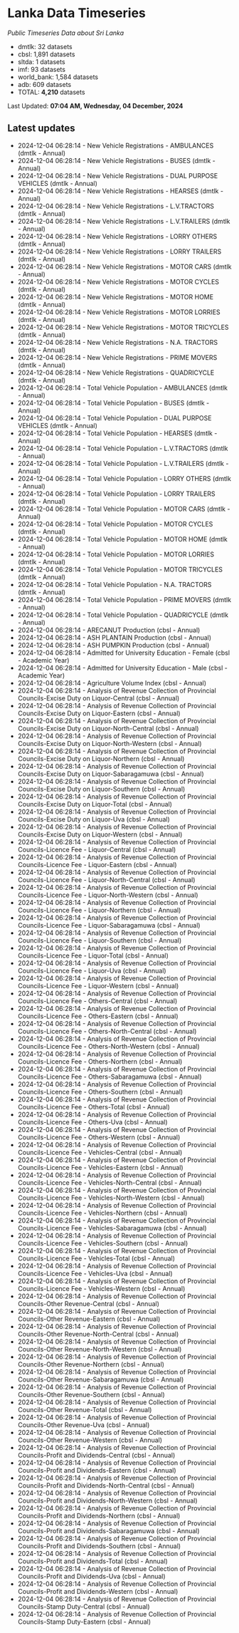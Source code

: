 # Lanka Data Timeseries
*Public Timeseries Data about Sri Lanka*

* dmtlk: 32 datasets
* cbsl: 1,891 datasets
* sltda: 1 datasets
* imf: 93 datasets
* world_bank: 1,584 datasets
* adb: 609 datasets
* TOTAL: **4,210** datasets

Last Updated: **07:04 AM, Wednesday, 04 December, 2024**

## Latest updates

* 2024-12-04 06:28:14 - New Vehicle Registrations - AMBULANCES (dmtlk - Annual)
* 2024-12-04 06:28:14 - New Vehicle Registrations - BUSES (dmtlk - Annual)
* 2024-12-04 06:28:14 - New Vehicle Registrations - DUAL PURPOSE VEHICLES (dmtlk - Annual)
* 2024-12-04 06:28:14 - New Vehicle Registrations - HEARSES (dmtlk - Annual)
* 2024-12-04 06:28:14 - New Vehicle Registrations - L.V.TRACTORS (dmtlk - Annual)
* 2024-12-04 06:28:14 - New Vehicle Registrations - L.V.TRAILERS (dmtlk - Annual)
* 2024-12-04 06:28:14 - New Vehicle Registrations - LORRY OTHERS (dmtlk - Annual)
* 2024-12-04 06:28:14 - New Vehicle Registrations - LORRY TRAILERS (dmtlk - Annual)
* 2024-12-04 06:28:14 - New Vehicle Registrations - MOTOR CARS (dmtlk - Annual)
* 2024-12-04 06:28:14 - New Vehicle Registrations - MOTOR CYCLES (dmtlk - Annual)
* 2024-12-04 06:28:14 - New Vehicle Registrations - MOTOR HOME (dmtlk - Annual)
* 2024-12-04 06:28:14 - New Vehicle Registrations - MOTOR LORRIES (dmtlk - Annual)
* 2024-12-04 06:28:14 - New Vehicle Registrations - MOTOR TRICYCLES (dmtlk - Annual)
* 2024-12-04 06:28:14 - New Vehicle Registrations - N.A. TRACTORS (dmtlk - Annual)
* 2024-12-04 06:28:14 - New Vehicle Registrations - PRIME MOVERS (dmtlk - Annual)
* 2024-12-04 06:28:14 - New Vehicle Registrations - QUADRICYCLE (dmtlk - Annual)
* 2024-12-04 06:28:14 - Total Vehicle Population - AMBULANCES (dmtlk - Annual)
* 2024-12-04 06:28:14 - Total Vehicle Population - BUSES (dmtlk - Annual)
* 2024-12-04 06:28:14 - Total Vehicle Population - DUAL PURPOSE VEHICLES (dmtlk - Annual)
* 2024-12-04 06:28:14 - Total Vehicle Population - HEARSES (dmtlk - Annual)
* 2024-12-04 06:28:14 - Total Vehicle Population - L.V.TRACTORS (dmtlk - Annual)
* 2024-12-04 06:28:14 - Total Vehicle Population - L.V.TRAILERS (dmtlk - Annual)
* 2024-12-04 06:28:14 - Total Vehicle Population - LORRY OTHERS (dmtlk - Annual)
* 2024-12-04 06:28:14 - Total Vehicle Population - LORRY TRAILERS (dmtlk - Annual)
* 2024-12-04 06:28:14 - Total Vehicle Population - MOTOR CARS (dmtlk - Annual)
* 2024-12-04 06:28:14 - Total Vehicle Population - MOTOR CYCLES (dmtlk - Annual)
* 2024-12-04 06:28:14 - Total Vehicle Population - MOTOR HOME (dmtlk - Annual)
* 2024-12-04 06:28:14 - Total Vehicle Population - MOTOR LORRIES (dmtlk - Annual)
* 2024-12-04 06:28:14 - Total Vehicle Population - MOTOR TRICYCLES (dmtlk - Annual)
* 2024-12-04 06:28:14 - Total Vehicle Population - N.A. TRACTORS (dmtlk - Annual)
* 2024-12-04 06:28:14 - Total Vehicle Population - PRIME MOVERS (dmtlk - Annual)
* 2024-12-04 06:28:14 - Total Vehicle Population - QUADRICYCLE (dmtlk - Annual)
* 2024-12-04 06:28:14 - ARECANUT Production (cbsl - Annual)
* 2024-12-04 06:28:14 - ASH PLANTAIN Production (cbsl - Annual)
* 2024-12-04 06:28:14 - ASH PUMPKIN Production (cbsl - Annual)
* 2024-12-04 06:28:14 - Admitted for University Education - Female (cbsl - Academic Year)
* 2024-12-04 06:28:14 - Admitted for University Education - Male (cbsl - Academic Year)
* 2024-12-04 06:28:14 - Agriculture Volume Index (cbsl - Annual)
* 2024-12-04 06:28:14 - Analysis of Revenue Collection of Provincial Councils-Excise Duty on Liquor-Central (cbsl - Annual)
* 2024-12-04 06:28:14 - Analysis of Revenue Collection of Provincial Councils-Excise Duty on Liquor-Eastern (cbsl - Annual)
* 2024-12-04 06:28:14 - Analysis of Revenue Collection of Provincial Councils-Excise Duty on Liquor-North-Central (cbsl - Annual)
* 2024-12-04 06:28:14 - Analysis of Revenue Collection of Provincial Councils-Excise Duty on Liquor-North-Western (cbsl - Annual)
* 2024-12-04 06:28:14 - Analysis of Revenue Collection of Provincial Councils-Excise Duty on Liquor-Northern (cbsl - Annual)
* 2024-12-04 06:28:14 - Analysis of Revenue Collection of Provincial Councils-Excise Duty on Liquor-Sabaragamuwa (cbsl - Annual)
* 2024-12-04 06:28:14 - Analysis of Revenue Collection of Provincial Councils-Excise Duty on Liquor-Southern (cbsl - Annual)
* 2024-12-04 06:28:14 - Analysis of Revenue Collection of Provincial Councils-Excise Duty on Liquor-Total (cbsl - Annual)
* 2024-12-04 06:28:14 - Analysis of Revenue Collection of Provincial Councils-Excise Duty on Liquor-Uva (cbsl - Annual)
* 2024-12-04 06:28:14 - Analysis of Revenue Collection of Provincial Councils-Excise Duty on Liquor-Western (cbsl - Annual)
* 2024-12-04 06:28:14 - Analysis of Revenue Collection of Provincial Councils-Licence Fee - Liquor-Central (cbsl - Annual)
* 2024-12-04 06:28:14 - Analysis of Revenue Collection of Provincial Councils-Licence Fee - Liquor-Eastern (cbsl - Annual)
* 2024-12-04 06:28:14 - Analysis of Revenue Collection of Provincial Councils-Licence Fee - Liquor-North-Central (cbsl - Annual)
* 2024-12-04 06:28:14 - Analysis of Revenue Collection of Provincial Councils-Licence Fee - Liquor-North-Western (cbsl - Annual)
* 2024-12-04 06:28:14 - Analysis of Revenue Collection of Provincial Councils-Licence Fee - Liquor-Northern (cbsl - Annual)
* 2024-12-04 06:28:14 - Analysis of Revenue Collection of Provincial Councils-Licence Fee - Liquor-Sabaragamuwa (cbsl - Annual)
* 2024-12-04 06:28:14 - Analysis of Revenue Collection of Provincial Councils-Licence Fee - Liquor-Southern (cbsl - Annual)
* 2024-12-04 06:28:14 - Analysis of Revenue Collection of Provincial Councils-Licence Fee - Liquor-Total (cbsl - Annual)
* 2024-12-04 06:28:14 - Analysis of Revenue Collection of Provincial Councils-Licence Fee - Liquor-Uva (cbsl - Annual)
* 2024-12-04 06:28:14 - Analysis of Revenue Collection of Provincial Councils-Licence Fee - Liquor-Western (cbsl - Annual)
* 2024-12-04 06:28:14 - Analysis of Revenue Collection of Provincial Councils-Licence Fee - Others-Central (cbsl - Annual)
* 2024-12-04 06:28:14 - Analysis of Revenue Collection of Provincial Councils-Licence Fee - Others-Eastern (cbsl - Annual)
* 2024-12-04 06:28:14 - Analysis of Revenue Collection of Provincial Councils-Licence Fee - Others-North-Central (cbsl - Annual)
* 2024-12-04 06:28:14 - Analysis of Revenue Collection of Provincial Councils-Licence Fee - Others-North-Western (cbsl - Annual)
* 2024-12-04 06:28:14 - Analysis of Revenue Collection of Provincial Councils-Licence Fee - Others-Northern (cbsl - Annual)
* 2024-12-04 06:28:14 - Analysis of Revenue Collection of Provincial Councils-Licence Fee - Others-Sabaragamuwa (cbsl - Annual)
* 2024-12-04 06:28:14 - Analysis of Revenue Collection of Provincial Councils-Licence Fee - Others-Southern (cbsl - Annual)
* 2024-12-04 06:28:14 - Analysis of Revenue Collection of Provincial Councils-Licence Fee - Others-Total (cbsl - Annual)
* 2024-12-04 06:28:14 - Analysis of Revenue Collection of Provincial Councils-Licence Fee - Others-Uva (cbsl - Annual)
* 2024-12-04 06:28:14 - Analysis of Revenue Collection of Provincial Councils-Licence Fee - Others-Western (cbsl - Annual)
* 2024-12-04 06:28:14 - Analysis of Revenue Collection of Provincial Councils-Licence Fee - Vehicles-Central (cbsl - Annual)
* 2024-12-04 06:28:14 - Analysis of Revenue Collection of Provincial Councils-Licence Fee - Vehicles-Eastern (cbsl - Annual)
* 2024-12-04 06:28:14 - Analysis of Revenue Collection of Provincial Councils-Licence Fee - Vehicles-North-Central (cbsl - Annual)
* 2024-12-04 06:28:14 - Analysis of Revenue Collection of Provincial Councils-Licence Fee - Vehicles-North-Western (cbsl - Annual)
* 2024-12-04 06:28:14 - Analysis of Revenue Collection of Provincial Councils-Licence Fee - Vehicles-Northern (cbsl - Annual)
* 2024-12-04 06:28:14 - Analysis of Revenue Collection of Provincial Councils-Licence Fee - Vehicles-Sabaragamuwa (cbsl - Annual)
* 2024-12-04 06:28:14 - Analysis of Revenue Collection of Provincial Councils-Licence Fee - Vehicles-Southern (cbsl - Annual)
* 2024-12-04 06:28:14 - Analysis of Revenue Collection of Provincial Councils-Licence Fee - Vehicles-Total (cbsl - Annual)
* 2024-12-04 06:28:14 - Analysis of Revenue Collection of Provincial Councils-Licence Fee - Vehicles-Uva (cbsl - Annual)
* 2024-12-04 06:28:14 - Analysis of Revenue Collection of Provincial Councils-Licence Fee - Vehicles-Western (cbsl - Annual)
* 2024-12-04 06:28:14 - Analysis of Revenue Collection of Provincial Councils-Other Revenue-Central (cbsl - Annual)
* 2024-12-04 06:28:14 - Analysis of Revenue Collection of Provincial Councils-Other Revenue-Eastern (cbsl - Annual)
* 2024-12-04 06:28:14 - Analysis of Revenue Collection of Provincial Councils-Other Revenue-North-Central (cbsl - Annual)
* 2024-12-04 06:28:14 - Analysis of Revenue Collection of Provincial Councils-Other Revenue-North-Western (cbsl - Annual)
* 2024-12-04 06:28:14 - Analysis of Revenue Collection of Provincial Councils-Other Revenue-Northern (cbsl - Annual)
* 2024-12-04 06:28:14 - Analysis of Revenue Collection of Provincial Councils-Other Revenue-Sabaragamuwa (cbsl - Annual)
* 2024-12-04 06:28:14 - Analysis of Revenue Collection of Provincial Councils-Other Revenue-Southern (cbsl - Annual)
* 2024-12-04 06:28:14 - Analysis of Revenue Collection of Provincial Councils-Other Revenue-Total (cbsl - Annual)
* 2024-12-04 06:28:14 - Analysis of Revenue Collection of Provincial Councils-Other Revenue-Uva (cbsl - Annual)
* 2024-12-04 06:28:14 - Analysis of Revenue Collection of Provincial Councils-Other Revenue-Western (cbsl - Annual)
* 2024-12-04 06:28:14 - Analysis of Revenue Collection of Provincial Councils-Profit and Dividends-Central (cbsl - Annual)
* 2024-12-04 06:28:14 - Analysis of Revenue Collection of Provincial Councils-Profit and Dividends-Eastern (cbsl - Annual)
* 2024-12-04 06:28:14 - Analysis of Revenue Collection of Provincial Councils-Profit and Dividends-North-Central (cbsl - Annual)
* 2024-12-04 06:28:14 - Analysis of Revenue Collection of Provincial Councils-Profit and Dividends-North-Western (cbsl - Annual)
* 2024-12-04 06:28:14 - Analysis of Revenue Collection of Provincial Councils-Profit and Dividends-Northern (cbsl - Annual)
* 2024-12-04 06:28:14 - Analysis of Revenue Collection of Provincial Councils-Profit and Dividends-Sabaragamuwa (cbsl - Annual)
* 2024-12-04 06:28:14 - Analysis of Revenue Collection of Provincial Councils-Profit and Dividends-Southern (cbsl - Annual)
* 2024-12-04 06:28:14 - Analysis of Revenue Collection of Provincial Councils-Profit and Dividends-Total (cbsl - Annual)
* 2024-12-04 06:28:14 - Analysis of Revenue Collection of Provincial Councils-Profit and Dividends-Uva (cbsl - Annual)
* 2024-12-04 06:28:14 - Analysis of Revenue Collection of Provincial Councils-Profit and Dividends-Western (cbsl - Annual)
* 2024-12-04 06:28:14 - Analysis of Revenue Collection of Provincial Councils-Stamp Duty-Central (cbsl - Annual)
* 2024-12-04 06:28:14 - Analysis of Revenue Collection of Provincial Councils-Stamp Duty-Eastern (cbsl - Annual)